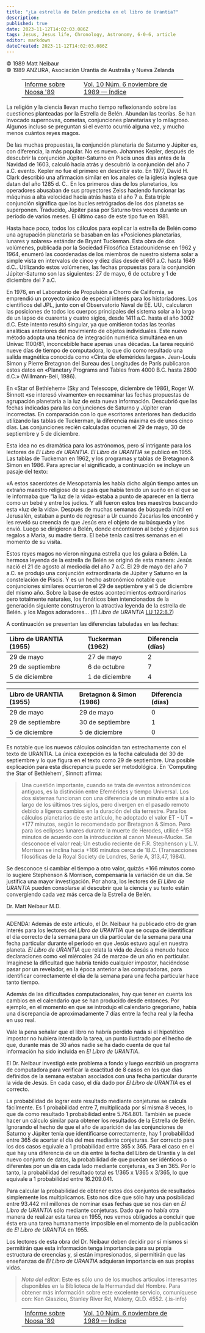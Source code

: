 ```yaml
---
title: "¿La estrella de Belén predicha en el libro de Urantia?"
description: 
published: true
date: 2023-11-12T14:02:03.086Z
tags: Jesus, Jesus life, Chronology, Astronomy, 6-0-6, article
editor: markdown
dateCreated: 2023-11-12T14:02:03.086Z
---
```


<p class="v-card v-sheet theme--light grey lighten-3 px-2 py-1">© 1989 Matt Neibaur<br>© 1989 ANZURA, Asociación Urantia de Australia y Nueva Zelanda</p>
<figure class="table chapter-navigator">
  <table>
    <tbody>
      <tr>
        <td>
        <a href="/es/article/Ann_Bendall/Report_On_Noosa_89">
          <span class="mdi mdi-arrow-left-drop-circle"></span><span class="pl-2">Informe sobre Noosa '89</span>
        </a>
        </td>
        <td>
        <a href="/es/index/articles_606#vol-10-núm-6-noviembre-de-1989">
          <span class="mdi mdi-book-open-variant"></span><span class="pl-2">Vol. 10 Núm. 6 noviembre de 1989 — Índice</span>
        </a>
        </td>
        <td>
        </td>
      </tr>
    </tbody>
  </table>
</figure>



La religión y la ciencia llevan mucho tiempo reflexionando sobre las cuestiones planteadas por la Estrella de Belén. Abundan las teorías. Se han invocado supernovas, cometas, conjunciones planetarias y lo milagroso. Algunos incluso se preguntan si el evento ocurrió alguna vez, y mucho menos cuántos reyes magos.

De las muchas propuestas, la conjunción planetaria de Saturno y Júpiter es, con diferencia, la más popular. No es nuevo. Johannes Kepler, después de descubrir la conjunción Júpiter-Saturno en Piscis unos días antes de la Navidad de 1603, calculó hacia atrás y descubrió la conjunción del año 7 a.C. evento. Kepler no fue el primero en describir esto. En 1977, David H. Clark describió una afirmación similar en los anales de la iglesia inglesa que datan del año 1285 d. C.. En los primeros días de los planetarios, los operadores abusaban de sus proyectores Zeiss haciendo funcionar las máquinas a alta velocidad hacia atrás hasta el año 7 a. Esta triple conjunción significa que los bucles retrógrados de los dos planetas se superponen. Traducido, Júpiter pasa por Saturno tres veces durante un período de varios meses. El último caso de este tipo fue en 1981.

Hasta hace poco, todos los cálculos para explicar la estrella de Belén como una agrupación planetaria se basaban en las «Posiciones planetarias, lunares y solares» estándar de Bryant Tuckeman. Esta obra de dos volúmenes, publicada por la Sociedad Filosófica Estadounidense en 1962 y 1964, enumeró las coordenadas de los miembros de nuestro sistema solar a simple vista en intervalos de cinco y diez días desde el 601 a.C. hasta 1649 d.C.. Utilizando estos volúmenes, las fechas propuestas para la conjunción Júpiter-Saturno son las siguientes: 27 de mayo, 6 de octubre y 1 de diciembre del 7 a.C.

En 1976, en el Laboratorio de Propulsión a Chorro de California, se emprendió un proyecto único de especial interés para los historiadores. Los científicos del JPL, junto con el Observatorio Naval de EE. UU., calcularon las posiciones de todos los cuerpos principales del sistema solar a lo largo de un lapso de cuarenta y cuatro siglos, desde 1411 a.C. hasta el año 3002 d.C. Este intento resultó singular, ya que omitieron todas las teorías analíticas anteriores del movimiento de objetos individuales. Este nuevo método adopta una técnica de integración numérica simultánea en un Univac 1100/81, inconcebible hace apenas unas décadas. La tarea requirió nueve días de tiempo de computadora, lo que dio como resultado una salida magnética conocida como «Cinta de efemérides largas». Jean-Louis Simon y Pierre Bretagnon del Bureau des Longitudes de París publicaron estos datos en «Planetary Programs and Tables from 4000 B.C. hasta 2800 d.C.» (Willmann-Bell, 1986).

En «Star of Bethlehem» (Sky and Telescope, diciembre de 1986), Roger W. Sinnott «se interesó vivamente» en reexaminar las fechas propuestas de agrupación planetaria a la luz de esta nueva información. Descubrió que las fechas indicadas para las conjunciones de Saturno y Júpiter eran incorrectas. En comparación con lo que escritores anteriores han deducido utilizando las tablas de Tuckerman, la diferencia máxima es de unos cinco días. Las conjunciones recién calculadas ocurren el 29 de mayo, 30 de septiembre y 5 de diciembre.

Esta idea no es dramática para los astrónomos, pero sí intrigante para los lectores de _El Libro de URANTIA_. _El Libro de URANTIA_ se publicó en 1955. Las tablas de Tuckeman en 1962, y los programas y tablas de Bretagnon & Simon en 1986. Para apreciar el significado, a continuación se incluye un pasaje del texto:

«A estos sacerdotes de Mesopotamia les había dicho algún tiempo antes un extraño maestro religioso de su país que había tenido un sueño en el que se le informaba que “la luz de la vida» estaba a punto de aparecer en la tierra como un bebé y entre los judíos. Y allí fueron estos tres maestros buscando esta «luz de la vida». Después de muchas semanas de búsqueda inútil en Jerusalén, estaban a punto de regresar a Ur cuando Zacarías los encontró y les reveló su creencia de que Jesús era el objeto de su búsqueda y los envió. Luego se dirigieron a Belén, donde encontraron al bebé y dejaron sus regalos a María, su madre tierra. El bebé tenía casi tres semanas en el momento de su visita.

Estos reyes magos no vieron ninguna estrella que los guiara a Belén. La hermosa leyenda de la estrella de Belén se originó de esta manera: Jesús nació el 21 de agosto al mediodía del año 7 a.C. El 29 de mayo del año 7 a.C. se produjo una conjunción extraordinaria de Júpiter y Saturno en la constelación de Piscis. Y es un hecho astronómico notable que conjunciones similares ocurrieron el 29 de septiembre y el 5 de diciembre del mismo año. Sobre la base de estos acontecimientos extraordinarios pero totalmente naturales, los fanáticos bien intencionados de la generación siguiente construyeron la atractiva leyenda de la estrella de Belén. y los Magos adoradores... (_El Libro de URANTIA_ <a id="a48_692"></a>[LU 122:8.7](/es/The_Urantia_Book/122#p8_7))

A continuación se presentan las diferencias tabuladas en las fechas:

| Libro de URANTIA (1955) | Tuckerman (1962) | Diferencia (días) |
| :--- | :--- | :--- |
| 29 de mayo | 27 de mayo | 2 |
| 29 de septiembre | 6 de octubre | 7 |
| 5 de diciembre | 1 de diciembre | 4 |

| Libro de URANTIA (1955) | Bretagnon & Simon (1986) | Diferencia (días) |
| :--- | :--- | :--- |
| 29 de mayo | 29 de mayo | 0 |
| 29 de septiembre | 30 de septiembre | 1 |
| 5 de diciembre | 5 de diciembre | 0 |

Es notable que los nuevos cálculos coincidan tan estrechamente con el texto de URANTIA. La única excepción es la fecha calculada del 30 de septiembre y lo que figura en el texto como 29 de septiembre. Una posible explicación para esta discrepancia puede ser metodológica. En 'Computing the Star of Bethlehem', Sinnott afirma:

> Una cuestión importante, cuando se trata de eventos astronómicos antiguos, es la distinción entre Efemérides y tiempo Universal. Los dos sistemas funcionan con una diferencia de un minuto entre sí a lo largo de los últimos tres siglos, pero divergen en el pasado remoto debido a ligeros cambios en la duración del día terrestre. Para los cálculos planetarios de este artículo, he adoptado el valor ET - UT = +177 minutos, según lo recomendado por Bretagnon & Simon. Pero para los eclipses lunares durante la muerte de Herodes, utilicé +158 minutos de acuerdo con la introducción al canon Meeus-Mucke. Se desconoce el valor real; Un estudio reciente de F.R. Stephenson y L.V. Morrison se inclina hacia +166 minutos cerca de 1B.C. (Transacciones filosóficas de la Royal Society de Londres, Serie A, 313,47, 1984).

Se desconoce si cambiar el tiempo a otro valor, quizás +166 minutos como lo sugiere Stephenson \& Morrison, compensaría la variación de un día. Se justifica una mayor investigación. Por ahora, los lectores de _El Libro de URANTIA_ pueden consolarse al descubrir que la ciencia y su texto están convergiendo cada vez más cerca de la Estrella de Belén.

Dr. Matt Neibaur M.D.

---

ADENDA: Además de este artículo, el Dr. Neibaur ha publicado otro de gran interés para los lectores del _Libro de URANTIA_ que se ocupa de identificar el día correcto de la semana para un día particular de la semana para una fecha particular durante el período en que Jesús estuvo aquí en nuestra planeta. _El Libro de URANTIA_ que relata la vida de Jesús a menudo hace declaraciones como «el miércoles 24 de marzo» de un año en particular. Imagínese la dificultad que habría tenido cualquier impostor, haciéndose pasar por un revelador, en la época anterior a las computadoras, para identificar correctamente el día de la semana para una fecha particular hace tanto tiempo.

Además de las dificultades computacionales, hay que tener en cuenta los cambios en el calendario que se han producido desde entonces. Por ejemplo, en el momento en que se introdujo el calendario gregoriano, había una discrepancia de aproximadamente 7 días entre la fecha real y la fecha en uso real.

Vale la pena señalar que el libro no habría perdido nada si el hipotético impostor no hubiera intentado la tarea, un punto ilustrado por el hecho de que, durante más de 30 años nadie se ha dado cuenta de que tal información ha sido incluida en _El Libro de URANTIA_.

El Dr. Neibaur investigó este problema a fondo y luego escribió un programa de computadora para verificar la exactitud de 8 casos en los que días definidos de la semana estaban asociados con una fecha particular durante la vida de Jesús. En cada caso, el día dado por _El Libro de URANTIA_ es el correcto.

La probabilidad de lograr este resultado mediante conjeturas se calcula fácilmente. Es 1 probabilidad entre 7, multiplicada por sí misma 8 veces, lo que da como resultado 1 probabilidad entre 5.764.801. También se puede hacer un cálculo similar para obtener los resultados de la Estrella de Belén. Ignorando el hecho de que el año de aparición de las conjunciones de Saturno y Júpiter tenía que identificarse correctamente, hay 1 probabilidad entre 365 de acertar el día del mes mediante conjeturas. Ser correcto para los dos casos equivale a 1 probabilidad entre 365 x 365. Para el caso en el que hay una diferencia de un día entre la fecha del Libro de Urantia y la del nuevo conjunto de datos, la probabilidad de que puedan ser idénticos o diferentes por un día en cada lado mediante conjeturas, es 3 en 365. Por lo tanto, la probabilidad del resultado total es 1/365 x 1/365 x 3/365, lo que equivale a 1 probabilidad entre 16.209.041.

Para calcular la probabilidad de obtener estos dos conjuntos de resultados simplemente los multiplicamos. Esto nos dice que sólo hay una posibilidad entre 93.442 mil millones de nominar esas fechas que se nos dan en _El Libro de URANTIA_ sólo mediante conjeturas. Dado que no había otra manera de realizar esta tarea en 1955, nos vemos obligados a concluir que ésta era una tarea humanamente imposible en el momento de la publicación de _El Libro de URANTIA_ en 1955.

Los lectores de esta obra del Dr. Neibaur deben decidir por sí mismos si permitirán que esta información tenga importancia para su propia estructura de creencias y, si están impresionados, si permitirán que las enseñanzas de _El Libro de URANTIA_ adquieran importancia en sus propias vidas.

> _Nota del editor_: Este es sólo uno de los muchos artículos interesantes disponibles en la Biblioteca de la Hermandad del Hombre. Para obtener más información sobre este excelente servicio, comuníquese con: Ken Glasziou, Stanley River Rd, Maleny, QLD. 4552.
{.is-info}



<figure class="table chapter-navigator">
  <table>
    <tbody>
      <tr>
        <td>
        <a href="/es/article/Ann_Bendall/Report_On_Noosa_89">
          <span class="mdi mdi-arrow-left-drop-circle"></span><span class="pl-2">Informe sobre Noosa '89</span>
        </a>
        </td>
        <td>
        <a href="/es/index/articles_606#vol-10-núm-6-noviembre-de-1989">
          <span class="mdi mdi-book-open-variant"></span><span class="pl-2">Vol. 10 Núm. 6 noviembre de 1989 — Índice</span>
        </a>
        </td>
        <td>
        </td>
      </tr>
    </tbody>
  </table>
</figure>
